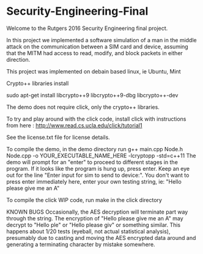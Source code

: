 # Security-Engineering-Final
Welcome to the Rutgers 2016 Security Engineering final project.

In this project we implemented a software simulation of a man in the middle attack on the communication between a SIM card and device, assuming that the MITM had access to read, modify, and block packets in either direction.

This project was implemented on debain based linux, ie Ubuntu, Mint

Crypto++ libraries install

sudo apt-get install libcrypto++9 libcrypto++9-dbg libcrypto++-dev

The demo does not require click, only the crypto++ libraries.

To try and play around with the click code, install click with instructions from here : http://www.read.cs.ucla.edu/click/tutorial1

See the license.txt file for license details.


To compile the demo, in the demo directory run g++ main.cpp Node.h Node.cpp -o YOUR_EXECUTABLE_NAME_HERE -lcryptopp -std=c++11
The demo will prompt for an "enter" to proceed to different stages in the program. If it looks like the program is hung up, press enter. Keep an eye out for the line "Enter input for sim to send to device:". You don't want to press enter immediately here, enter your own testing string, ie: "Hello please give me an A"

To compile the click WIP code, run make in the click directory

KNOWN BUGS
Occasionally, the AES decryption will terminate part way through the string. The encryption of "Hello please give me an A" may decrypt to "Hello ple" or "Hello please giv" or something similar. This happens about 1/20 tests (eyeball, not actual statistical analysis), presumably due to casting and moving the AES encrypted data around and generating a terminating character by mistake somewhere.
